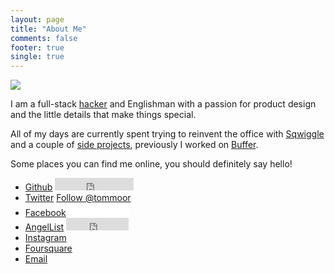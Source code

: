 ```yaml
---
layout: page
title: "About Me"
comments: false
footer: true
single: true
---
```


<p class="me"><img src="http://www.gravatar.com/avatar/166e0b975c36bbe15caa65209940035c.png" /></p>

<p>I am a full-stack <a href="http://en.wikipedia.org/wiki/Hacker_(programmer_subculture)">hacker</a> and Englishman with a passion for product design and the little details that make things special.</p>
<p>All of my days are currently spent trying to reinvent the office with <a href="https://www.sqwiggle.com">Sqwiggle</a> and a couple of <a href="https://github.com/tommoor">side projects</a>, previously I worked on <a href="https://bufferapp.com">Buffer</a>.</p>

<p>Some places you can find me online, you should definitely say hello!</p>

<ul>
	<li>
        <a itemprop="url" rel="me" href="https://github.com/tommoor">Github</a>
        <span class="button"><iframe src="http://ghbtns.com/github-btn.html?user=tommoor&type=follow"
  allowtransparency="true" frameborder="0" scrolling="0" width="126" height="20"></iframe></span>
    </li>
	<li>
        <a itemprop="url" rel="me" href="https://twitter.com/tommoor">Twitter</a>
        <span class="button"><a href="https://twitter.com/tommoor" class="twitter-follow-button" data-show-count="false">Follow @tommoor</a></span>
    </li>
	<li>
        <a itemprop="url" rel="me" href="https://facebook.com/tommoor">Facebook</a>
        <span class="button"><iframe src="//www.facebook.com/plugins/follow.php?href=https%3A%2F%2Fwww.facebook.com%2Ftommoor&amp;width=97&amp;height=21&amp;colorscheme=light&amp;layout=button_count&amp;show_faces=true&amp;appId=139998099378254" scrolling="no" frameborder="0" style="border:none; overflow:hidden; width:97px; height:21px;" allowTransparency="true"></iframe></span>
    </li>
	<li>
        <a itemprop="url" rel="me" href="https://angel.co/tommoor">AngelList</a>
        <span class="button"><iframe src="https://angel.co/embed/button.html?type=User&amp;id=66637&amp;layout=horizontal&amp;ref=http%3A%2F%2Fblog.tommoor.com%2F&amp;count=1" scrolling="no" frameborder="0" style="border: none; width: 100px; height: 20px;"></iframe></span>
    </li>
	<li><a itemprop="url" rel="me" href="http://instagram.com/tommoor">Instagram</a></li>
    <li><a itemprop="url" rel="me" href="https://foursquare.com/tommoor">Foursquare</a></li>
	<li><a itemprop="email" href="mailto:tom.moor@gmail.com">Email</a></li>
</ul>

<script>!function(d,s,id){var js,fjs=d.getElementsByTagName(s)[0],p=/^http:/.test(d.location)?'http':'https';if(!d.getElementById(id)){js=d.createElement(s);js.id=id;js.src=p+'://platform.twitter.com/widgets.js';fjs.parentNode.insertBefore(js,fjs);}}(document, 'script', 'twitter-wjs');</script>